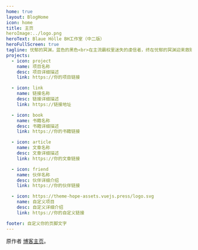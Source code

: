 ```yaml
---
home: true
layout: BlogHome
icon: home
title: 主页
heroImage:../logo.png
heroText: Blaue Hölle BH工作室（中二版）
heroFullScreen: true
tagline: 忧郁的冥渊，蓝色的黑色<br>在主流霸权里迷失的虔信者，终在忧郁的冥渊迎来救赎
projects:
  - icon: project
    name: 项目名称
    desc: 项目详细描述
    link: https://你的项目链接

  - icon: link
    name: 链接名称
    desc: 链接详细描述
    link: https://链接地址

  - icon: book
    name: 书籍名称
    desc: 书籍详细描述
    link: https://你的书籍链接

  - icon: article
    name: 文章名称
    desc: 文章详细描述
    link: https://你的文章链接

  - icon: friend
    name: 伙伴名称
    desc: 伙伴详细介绍
    link: https://你的伙伴链接

  - icon: https://theme-hope-assets.vuejs.press/logo.svg
    name: 自定义项目
    desc: 自定义详细介绍
    link: https://你的自定义链接

footer: 自定义你的页脚文字
---
```


原作者 [博客主页](https://theme-hope.vuejs.press/zh/guide/blog/home/)。
